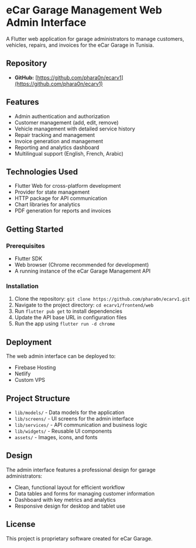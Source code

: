 # eCar Garage Management Web Admin Interface

A Flutter web application for garage administrators to manage customers, vehicles, repairs, and invoices for the eCar Garage in Tunisia.

## Repository
- **GitHub:** [https://github.com/phara0n/ecarv1](https://github.com/phara0n/ecarv1)

## Features

- Admin authentication and authorization
- Customer management (add, edit, remove)
- Vehicle management with detailed service history
- Repair tracking and management
- Invoice generation and management
- Reporting and analytics dashboard
- Multilingual support (English, French, Arabic)

## Technologies Used

- Flutter Web for cross-platform development
- Provider for state management
- HTTP package for API communication
- Chart libraries for analytics
- PDF generation for reports and invoices

## Getting Started

### Prerequisites

- Flutter SDK
- Web browser (Chrome recommended for development)
- A running instance of the eCar Garage Management API

### Installation

1. Clone the repository: `git clone https://github.com/phara0n/ecarv1.git`
2. Navigate to the project directory: `cd ecarv1/frontend/web`
3. Run `flutter pub get` to install dependencies
4. Update the API base URL in configuration files
5. Run the app using `flutter run -d chrome`

## Deployment

The web admin interface can be deployed to:

- Firebase Hosting
- Netlify
- Custom VPS

## Project Structure

- `lib/models/` - Data models for the application
- `lib/screens/` - UI screens for the admin interface
- `lib/services/` - API communication and business logic
- `lib/widgets/` - Reusable UI components
- `assets/` - Images, icons, and fonts

## Design

The admin interface features a professional design for garage administrators:

- Clean, functional layout for efficient workflow
- Data tables and forms for managing customer information
- Dashboard with key metrics and analytics
- Responsive design for desktop and tablet use

## License

This project is proprietary software created for eCar Garage. 